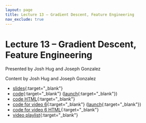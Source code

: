 ```yaml
---
layout: page
title: Lecture 13 – Gradient Descent, Feature Engineering
nav_exclude: true
---
```


# Lecture 13 – Gradient Descent, Feature Engineering

Presented by Josh Hug and Joseph Gonzalez

Content by Josh Hug and Joseph Gonzalez

- [slides](https://docs.google.com/presentation/d/1tfdoQR-iit3KnxA1SjNd7V70ErNBJTGMfvqxH4BfMik/edit#slide=id.g116a5f99ddb_0_11){:target="_blank"}
- [code](https://github.com/DS-100/sp22/blob/main/lec/lec13/lec13.ipynb){:target="_blank"} ([launch](https://data100.datahub.berkeley.edu/hub/user-redirect/git-pull?repo=https%3A%2F%2Fgithub.com%2FDS-100%2Fsp22&branch=main&urlpath=lab%2Ftree%2Fsp22%2Flec%2Flec13%2Flec13.ipynb){:target="_blank"})
- [code HTML](../../resources/assets/lectures/lec13/lec13.html){:target="_blank"}
- [code for video 6](https://github.com/DS-100/sp22/blob/main/lec/lec13/fitting-linear-models.ipynb){:target="_blank"} ([launch](https://data100.datahub.berkeley.edu/hub/user-redirect/git-pull?repo=https%3A%2F%2Fgithub.com%2FDS-100%2Fsp22&branch=main&urlpath=lab%2Ftree%2Fsp22%2Flec%2Flec13%2Ffitting-linear-models.ipynb){:target="_blank"})
- [code for video 6 HTML](../../resources/assets/lectures/lec13/fitting-linear-models.html){:target="_blank"}
- [video playlist](https://www.youtube.com/watch?v=3QDyVfe7Tks&list=PLQCcNQgUcDfqQOBZbRKTy4mwEtykpa9O9){:target="_blank"}

<!--A reminder – the right column of the table below contains _Quick Checks_. These are **not** required but suggested to help you check your understanding.

<table>
<colgroup>
<col style="width: 25%" />
<col style="width: 25%" />
<col style="width: 25%" />
</colgroup>
<thead>
<tr class="header">
<th></th>
<th>Video</th>
<th>Quick Check</th>
</tr>
</thead>
<tbody>
<tr>
<table>
<colgroup>
<col style="width: 25%" />
<col style="width: 25%" />
<col style="width: 25%" />
</colgroup>
<thead>
<tr class="header">
<th></th>
<th>Video</th>
<th>Quick Check</th>
</tr>
</thead>
<tbody>
<tr>
<td><strong>13.0</strong> <br />Introduction and recap of the modeling process.</td>
<td><iframe width="300" height="" src="https://youtube.com/embed/TXWx4v5MGm8" frameborder="0" allow="accelerometer; autoplay; encrypted-media; gyroscope; picture-in-picture" allowfullscreen=""></iframe></td>
<td><a href="https://forms.gle/Kd1tcSUC6v3pkggr8" target="\_blank">13.0</a></td>
</tr>
<tr>
<td><strong>13.1</strong> <br />The correlation coefficient and its properties.</td>
<td><iframe width="300" height="" src="https://youtube.com/embed/vo9ey0DL1nk" frameborder="0" allow="accelerometer; autoplay; encrypted-media; gyroscope; picture-in-picture" allowfullscreen=""></iframe></td>
<td><a href="https://forms.gle/xYLtaMuqCKeD2smh8" target="\_blank">13.1</a></td>
</tr>
<tr>
<td><strong>13.2</strong> <br />Defining the simple linear regression model, our first model with two parameters and an input variable. Motivating linear regression with the graph of averages.</td>
<td><iframe width="300" height="" src="https://youtube.com/embed/crDa6Y34r3A" frameborder="0" allow="accelerometer; autoplay; encrypted-media; gyroscope; picture-in-picture" allowfullscreen=""></iframe></td>
<td><a href="https://forms.gle/KTA7Zf2HMAxMxif3A" target="\_blank">13.2</a></td>
</tr>
<tr>
<td><strong>13.3</strong> <br />Using calculus to derive the optimal model parameters for the simple linear regression model, when we choose squared loss as our loss function.</td>
<td><iframe width="300" height="" src="https://youtube.com/embed/7hVK78Ir618" frameborder="0" allow="accelerometer; autoplay; encrypted-media; gyroscope; picture-in-picture" allowfullscreen=""></iframe></td>
<td><a href="https://forms.gle/41AcdfSYC3hD1eep6" target="\_blank">13.3</a></td>
</tr>
<tr>
<td><strong>13.4</strong> <br />Visualizing and interpreting loss surface of the SLR model.</td>
<td><iframe width="300" height="" src="https://youtube.com/embed/K3e19T_Z9JU" frameborder="0" allow="accelerometer; autoplay; encrypted-media; gyroscope; picture-in-picture" allowfullscreen=""></iframe></td>
<td><a href="https://forms.gle/awcr1eWvrdLHSp3AA" target="\_blank">13.4</a></td>
</tr>
<tr>
<td><strong>13.5</strong> <br />Interpreting the slope of the simple linear model. </td>
<td><iframe width="300" height="" src="https://youtube.com/embed/dKI_lDXDzvI" frameborder="0" allow="accelerometer; autoplay; encrypted-media; gyroscope; picture-in-picture" allowfullscreen=""></iframe></td>
<td><a href="https://forms.gle/MgVFCjvNfPS12Z4x5" target="\_blank">13.5</a></td>
</tr>
<tr>
<td><strong>13.6</strong> <br />Defining key terminology in the regression context. Expanding the simple linear model to include any number of features.</td>
<td><iframe width="300" height="" src="https://youtube.com/embed/LHbuY63Bh_0" frameborder="0" allow="accelerometer; autoplay; encrypted-media; gyroscope; picture-in-picture" allowfullscreen=""></iframe></td>
<td><a href="https://forms.gle/FeZTqtgxhba6dEZK7" target="\_blank">13.6</a></td>
</tr>
<tr>
<td><strong>13.7</strong> <br />RMSE as a metric of accuracy. Multiple R-squared as a metric of explained variation. Summary.</td>
<td><iframe width="300" height="" src="https://youtube.com/embed/1jLglngUYUM" frameborder="0" allow="accelerometer; autoplay; encrypted-media; gyroscope; picture-in-picture" allowfullscreen=""></iframe></td>
<td><a href="https://forms.gle/mpZz3JGZjWhTP7599" target="\_blank">13.7</a></td>
</tr>
</tbody>
</table>
-->